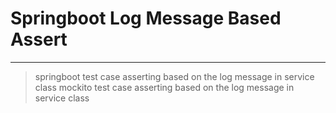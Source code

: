 # Springboot Log Message Based Assert 

---
> springboot test case asserting based on the log message in service class 
> mockito test case asserting based on the log message in service class 
